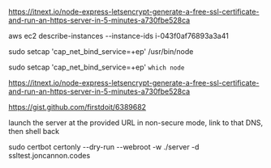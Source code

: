 

https://itnext.io/node-express-letsencrypt-generate-a-free-ssl-certificate-and-run-an-https-server-in-5-minutes-a730fbe528ca
 
aws ec2 describe-instances --instance-ids i-043f0af76893a3a41



sudo setcap 'cap_net_bind_service=+ep' /usr/bin/node

sudo setcap 'cap_net_bind_service=+ep' `which node`

https://itnext.io/node-express-letsencrypt-generate-a-free-ssl-certificate-and-run-an-https-server-in-5-minutes-a730fbe528ca

https://gist.github.com/firstdoit/6389682

launch the server at the provided URL in non-secure mode, link 
to that DNS, then shell back

sudo certbot certonly --dry-run --webroot -w ./server -d ssltest.joncannon.codes

